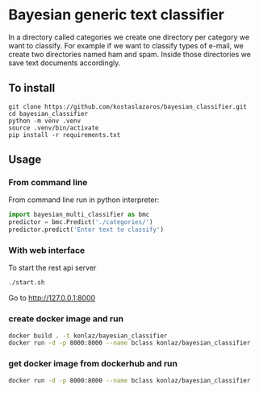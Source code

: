 # Bayesian generic text classifier

In a directory called categories we create one directory per category we want to classify.
For example if we want to classify types of e-mail, we create two directories named ham and spam.
Inside those directories we save text documents accordingly.

## To install

```
git clone https://github.com/kostaslazaros/bayesian_classifier.git
cd bayesian_classifier
python -m venv .venv
source .venv/bin/activate
pip install -r requirements.txt
```

## Usage

### From command line

From command line run in python interpreter:

```python
import bayesian_multi_classifier as bmc
predictor = bmc.Predict('./categories/')
predictor.predict('Enter text to classify')
```

### With web interface

To start the rest api server

```bash
./start.sh
```

Go to http://127.0.0.1:8000

### create docker image and run

```bash
docker build . -t konlaz/bayesian_classifier
docker run -d -p 8000:8000 --name bclass konlaz/bayesian_classifier
```

### get docker image from dockerhub and run

```bash
docker run -d -p 8000:8000 --name bclass konlaz/bayesian_classifier
```
